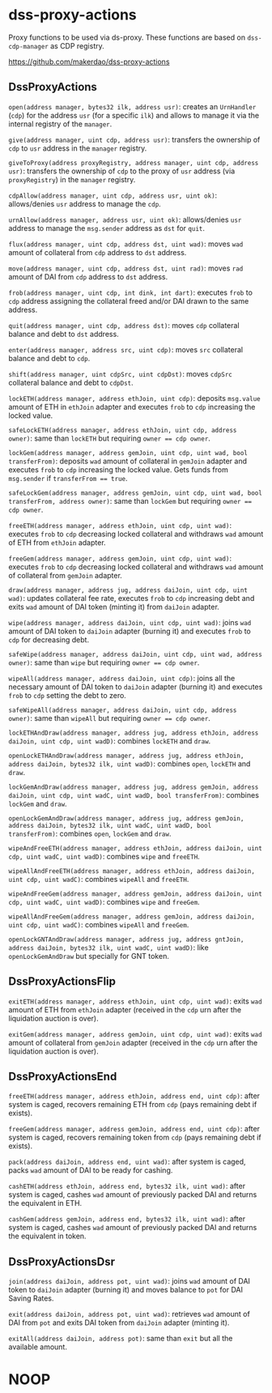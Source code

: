 # dss-proxy-actions
Proxy functions to be used via ds-proxy. These functions are based on `dss-cdp-manager` as CDP registry.

https://github.com/makerdao/dss-proxy-actions

## DssProxyActions

`open(address manager, bytes32 ilk, address usr)`: creates an `UrnHandler` (`cdp`) for the address `usr` (for a specific `ilk`) and allows to manage it via the internal registry of the `manager`.

`give(address manager, uint cdp, address usr)`: transfers the ownership of `cdp` to `usr` address in the `manager` registry.

`giveToProxy(address proxyRegistry, address manager, uint cdp, address usr)`: transfers the ownership of `cdp` to the proxy of `usr` address (via `proxyRegistry`) in the `manager` registry.

`cdpAllow(address manager, uint cdp, address usr, uint ok)`: allows/denies `usr` address to manage the `cdp`.

`urnAllow(address manager, address usr, uint ok)`: allows/denies `usr` address to manage the `msg.sender` address as `dst` for `quit`.

`flux(address manager, uint cdp, address dst, uint wad)`: moves `wad` amount of collateral from `cdp` address to `dst` address.

`move(address manager, uint cdp, address dst, uint rad)`: moves `rad` amount of DAI from `cdp` address to `dst` address.

`frob(address manager, uint cdp, int dink, int dart)`: executes `frob` to `cdp` address assigning the collateral freed and/or DAI drawn to the same address.

`quit(address manager, uint cdp, address dst)`: moves `cdp` collateral balance and debt to `dst` address.

`enter(address manager, address src, uint cdp)`: moves `src` collateral balance and debt to `cdp`.

`shift(address manager, uint cdpSrc, uint cdpDst)`: moves `cdpSrc` collateral balance and debt to `cdpDst`.

`lockETH(address manager, address ethJoin, uint cdp)`: deposits `msg.value` amount of ETH in `ethJoin` adapter and executes `frob` to `cdp` increasing the locked value.

`safeLockETH(address manager, address ethJoin, uint cdp, address owner)`: same than `lockETH` but requiring `owner == cdp owner`.

`lockGem(address manager, address gemJoin, uint cdp, uint wad, bool transferFrom)`: deposits `wad` amount of collateral in `gemJoin` adapter and executes `frob` to `cdp` increasing the locked value. Gets funds from `msg.sender` if `transferFrom == true`.

`safeLockGem(address manager, address gemJoin, uint cdp, uint wad, bool transferFrom, address owner)`: same than `lockGem` but requiring `owner == cdp owner`.

`freeETH(address manager, address ethJoin, uint cdp, uint wad)`: executes `frob` to `cdp` decreasing locked collateral and withdraws `wad` amount of ETH from `ethJoin` adapter.

`freeGem(address manager, address gemJoin, uint cdp, uint wad)`: executes `frob` to `cdp` decreasing locked collateral and withdraws `wad` amount of collateral from `gemJoin` adapter.

`draw(address manager, address jug, address daiJoin, uint cdp, uint wad)`: updates collateral fee rate, executes `frob` to `cdp` increasing debt and exits `wad` amount of DAI token (minting it) from `daiJoin` adapter.

`wipe(address manager, address daiJoin, uint cdp, uint wad)`: joins `wad` amount of DAI token to `daiJoin` adapter (burning it) and executes `frob` to `cdp` for decreasing debt.

`safeWipe(address manager, address daiJoin, uint cdp, uint wad, address owner)`: same than `wipe` but requiring `owner == cdp owner`.

`wipeAll(address manager, address daiJoin, uint cdp)`: joins all the necessary amount of DAI token to `daiJoin` adapter (burning it) and executes `frob` to `cdp` setting the debt to zero.

`safeWipeAll(address manager, address daiJoin, uint cdp, address owner)`: same than `wipeAll` but requiring `owner == cdp owner`.

`lockETHAndDraw(address manager, address jug, address ethJoin, address daiJoin, uint cdp, uint wadD)`: combines `lockETH` and `draw`.

`openLockETHAndDraw(address manager, address jug, address ethJoin, address daiJoin, bytes32 ilk, uint wadD)`: combines `open`, `lockETH` and `draw`.

`lockGemAndDraw(address manager, address jug, address gemJoin, address daiJoin, uint cdp, uint wadC, uint wadD, bool transferFrom)`: combines `lockGem` and `draw`.

`openLockGemAndDraw(address manager, address jug, address gemJoin, address daiJoin, bytes32 ilk, uint wadC, uint wadD, bool transferFrom)`: combines `open`, `lockGem` and `draw`.

`wipeAndFreeETH(address manager, address ethJoin, address daiJoin, uint cdp, uint wadC, uint wadD)`: combines `wipe` and `freeETH`.

`wipeAllAndFreeETH(address manager, address ethJoin, address daiJoin, uint cdp, uint wadC)`: combines `wipeAll` and `freeETH`.

`wipeAndFreeGem(address manager, address gemJoin, address daiJoin, uint cdp, uint wadC, uint wadD)`: combines `wipe` and `freeGem`.

`wipeAllAndFreeGem(address manager, address gemJoin, address daiJoin, uint cdp, uint wadC)`: combines `wipeAll` and `freeGem`.

`openLockGNTAndDraw(address manager, address jug, address gntJoin, address daiJoin, bytes32 ilk, uint wadC, uint wadD)`: like `openLockGemAndDraw` but specially for GNT token.

## DssProxyActionsFlip

`exitETH(address manager, address ethJoin, uint cdp, uint wad)`: exits `wad` amount of ETH from `ethJoin` adapter (received in the `cdp` urn after the liquidation auction is over).

`exitGem(address manager, address gemJoin, uint cdp, uint wad)`: exits `wad` amount of collateral from `gemJoin` adapter (received in the `cdp` urn after the liquidation auction is over).

## DssProxyActionsEnd

`freeETH(address manager, address ethJoin, address end, uint cdp)`: after system is caged, recovers remaining ETH from `cdp` (pays remaining debt if exists).

`freeGem(address manager, address gemJoin, address end, uint cdp)`: after system is caged, recovers remaining token from `cdp` (pays remaining debt if exists).

`pack(address daiJoin, address end, uint wad)`: after system is caged, packs `wad` amount of DAI to be ready for cashing.

`cashETH(address ethJoin, address end, bytes32 ilk, uint wad)`: after system is caged, cashes `wad` amount of previously packed DAI and returns the equivalent in ETH.

`cashGem(address gemJoin, address end, bytes32 ilk, uint wad)`: after system is caged, cashes `wad` amount of previously packed DAI and returns the equivalent in token.

## DssProxyActionsDsr

`join(address daiJoin, address pot, uint wad)`: joins `wad` amount of DAI token to `daiJoin` adapter (burning it) and moves balance to `pot` for DAI Saving Rates.

`exit(address daiJoin, address pot, uint wad)`: retrieves `wad` amount of DAI from `pot` and exits DAI token from `daiJoin` adapter (minting it).

`exitAll(address daiJoin, address pot)`: same than `exit` but all the available amount.

# NOOP
